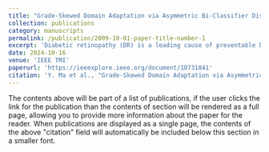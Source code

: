 ```yaml
---
title: "Grade-Skewed Domain Adaptation via Asymmetric Bi-Classifier Discrepancy Minimization for Diabetic Retinopathy Grading"
collection: publications
category: manuscripts
permalink: /publication/2009-10-01-paper-title-number-1
excerpt: 'Diabetic retinopathy (DR) is a leading cause of preventable blindness, with deep learning showing promise in its grading. However, domain shifts, small lesions, and imbalanced grade distributions complicate generalization and adaptation, often leading to biased predictions. To address this, we propose Asymmetric Bi-Classifier Discrepancy Minimization (ABiD), which leverages classifier discrepancy and distribution compensation to enhance feature extraction and reduce bias, achieving state-of-the-art performance on multiple DR datasets.'
date: 2024-10-16
venue: 'IEEE TMI'
paperurl: 'https://ieeexplore.ieee.org/document/10731841'
citation: 'Y. Ma et al., "Grade-Skewed Domain Adaptation via Asymmetric Bi-Classifier Discrepancy Minimization for Diabetic Retinopathy Grading," in IEEE Transactions on Medical Imaging, doi: 10.1109/TMI.2024.3485064.'
---
```


The contents above will be part of a list of publications, if the user clicks the link for the publication than the contents of section will be rendered as a full page, allowing you to provide more information about the paper for the reader. When publications are displayed as a single page, the contents of the above "citation" field will automatically be included below this section in a smaller font.
